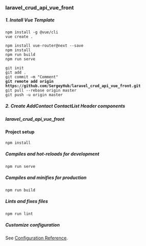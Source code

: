 ### laravel_crud_api_vue_front
##### 1. Install Vue Template
  
`npm install -g @vue/cli`  
`vue create .`  

`npm install vue-router@next --save`   
`npm install`  
`npm run build`     
`npm run serve`   

`git init`  
`git add .`  
`git commit –m "Comment"`  
**`git remote add origin https://github.com/SergeyHub/laravel_crud_api_vue_front.git`**    
`git pull --rebase origin master`  
`git push -u origin master`  

##### 2. Create AddContact ContactList Header components

##### laravel_crud_api_vue_front

#### Project setup
```
npm install
```

##### Compiles and hot-reloads for development
```
npm run serve
```

##### Compiles and minifies for production
```
npm run build
```

##### Lints and fixes files
```
npm run lint
```

##### Customize configuration
See [Configuration Reference](https://cli.vuejs.org/config/).
